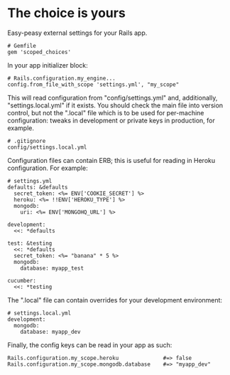 The choice is yours
===================

Easy-peasy external settings for your Rails app.

    # Gemfile
    gem 'scoped_choices'

In your app initializer block:

    # Rails.configuration.my_engine...
    config.from_file_with_scope 'settings.yml', "my_scope"

This will read configuration from "config/settings.yml" and, additionally, "settings.local.yml" if it exists. You should check the main file into version control, but not the ".local" file which is to be used for per-machine configuration: tweaks in development or private keys in production, for example.

    # .gitignore
    config/settings.local.yml

Configuration files can contain ERB; this is useful for reading in Heroku configuration. For example:

    # settings.yml
    defaults: &defaults
      secret_token: <%= ENV['COOKIE_SECRET'] %>
      heroku: <%= !!ENV['HEROKU_TYPE'] %>
      mongodb:
        uri: <%= ENV['MONGOHQ_URL'] %>

    development:
      <<: *defaults

    test: &testing
      <<: *defaults
      secret_token: <%= "banana" * 5 %>
      mongodb:
        database: myapp_test

    cucumber:
      <<: *testing

The ".local" file can contain overrides for your development environment:

    # settings.local.yml
    development:
      mongodb:
        database: myapp_dev

Finally, the config keys can be read in your app as such:

    Rails.configuration.my_scope.heroku              #=> false
    Rails.configuration.my_scope.mongodb.database    #=> "myapp_dev"